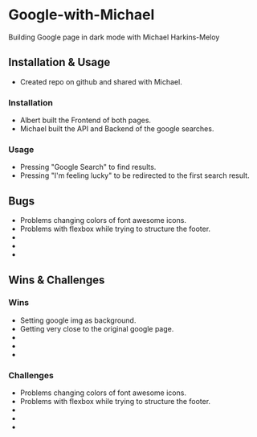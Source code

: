 # Google-with-Michael
Building Google page in dark mode with Michael Harkins-Meloy

## Installation & Usage

  * Created repo on github and shared with Michael.

### Installation

* Albert built the Frontend of both pages.
* Michael built the API and Backend of the google searches.

### Usage

* Pressing "Google Search" to find results.
* Pressing "I'm feeling lucky" to be redirected to the first search result.



## Bugs

* Problems changing colors of font awesome icons.
* Problems with flexbox while trying to structure the footer.
*
*
*


## Wins & Challenges

### Wins

* Setting google img as background.
* Getting very close to the original google page.
*
*
*

### Challenges

* Problems changing colors of font awesome icons.
* Problems with flexbox while trying to structure the footer.
*
*
*

